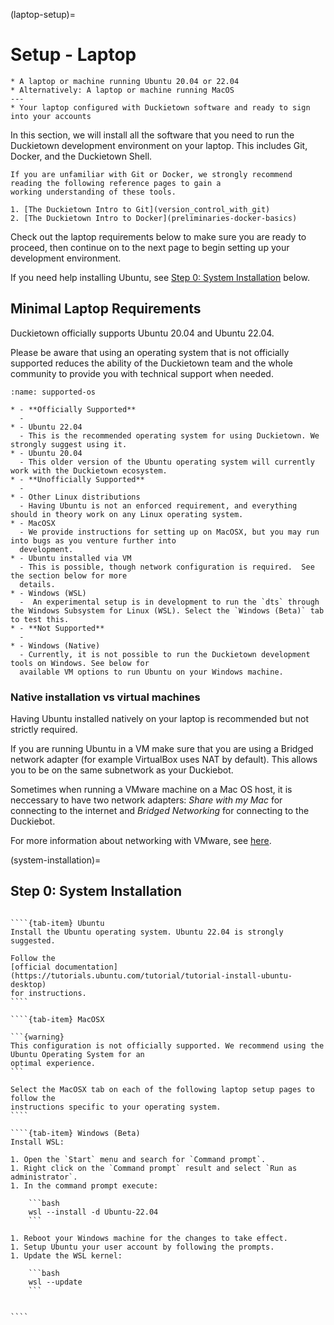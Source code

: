 (laptop-setup)=
# Setup - Laptop

```{needget}
* A laptop or machine running Ubuntu 20.04 or 22.04
* Alternatively: A laptop or machine running MacOS
---
* Your laptop configured with Duckietown software and ready to sign into your accounts
```

In this section, we will install all the software that you need to run the Duckietown development environment on 
your laptop.  This includes Git, Docker, and the Duckietown Shell.

```{note}
If you are unfamiliar with Git or Docker, we strongly recommend reading the following reference pages to gain a 
working understanding of these tools.

1. [The Duckietown Intro to Git](version_control_with_git)
2. [The Duckietown Intro to Docker](preliminaries-docker-basics)
```

Check out the laptop requirements below to make sure you are ready to proceed, then continue on to the next page to 
begin setting up your development environment.  

If you need help installing Ubuntu, see [Step 0: System Installation](system-installation) 
below.

## Minimal Laptop Requirements

Duckietown officially supports Ubuntu 20.04 and Ubuntu 22.04.

Please be aware that using an operating system that is not officially supported reduces the ability of the 
Duckietown team and the whole community to provide you with technical support when needed.

```{list-table}
:name: supported-os

* - **Officially Supported**
  - 
* - Ubuntu 22.04
  - This is the recommended operating system for using Duckietown. We strongly suggest using it.
* - Ubuntu 20.04
  - This older version of the Ubuntu operating system will currently work with the Duckietown ecosystem.
* - **Unofficially Supported**
  - 
* - Other Linux distributions
  - Having Ubuntu is not an enforced requirement, and everything should in theory work on any Linux operating system. 
* - MacOSX
  - We provide instructions for setting up on MacOSX, but you may run into bugs as you venture further into 
  development.
* - Ubuntu installed via VM
  - This is possible, though network configuration is required.  See the section below for more 
  details.
* - Windows (WSL)
  -  An experimental setup is in development to run the `dts` through the Windows Subsystem for Linux (WSL). Select the `Windows (Beta)` tab to test this.
* - **Not Supported**
  - 
* - Windows (Native)
  - Currently, it is not possible to run the Duckietown development tools on Windows. See below for 
  available VM options to run Ubuntu on your Windows machine.
```

### Native installation vs virtual machines

Having Ubuntu installed natively on your laptop is recommended but not strictly required.

If you are running Ubuntu in a VM make sure that you are using a Bridged network adapter
(for example VirtualBox uses NAT by default). This allows you to be on the same subnetwork
as your Duckiebot.

Sometimes when running a VMware machine on a Mac OS host, it is neccessary to have two
network adapters: _Share with my Mac_ for connecting to the internet and _Bridged Networking_
for connecting to the Duckiebot.

For more information about networking with VMware, see [here](https://wiki.ros.org/ROS/NetworkSetup).

(system-installation)=
## Step 0: System Installation

`````{tab-set}

````{tab-item} Ubuntu
Install the Ubuntu operating system. Ubuntu 22.04 is strongly suggested.

Follow the 
[official documentation](https://tutorials.ubuntu.com/tutorial/tutorial-install-ubuntu-desktop)
for instructions.
````

````{tab-item} MacOSX

```{warning}
This configuration is not officially supported. We recommend using the Ubuntu Operating System for an 
optimal experience.
```

Select the MacOSX tab on each of the following laptop setup pages to follow the 
instructions specific to your operating system.
````

````{tab-item} Windows (Beta)
Install WSL:

1. Open the `Start` menu and search for `Command prompt`.
1. Right click on the `Command prompt` result and select `Run as administrator`.
1. In the command prompt execute:
    
    ```bash
    wsl --install -d Ubuntu-22.04
    ```

1. Reboot your Windows machine for the changes to take effect.
1. Setup Ubuntu your user account by following the prompts.
1. Update the WSL kernel:

    ```bash
    wsl --update
    ```


````

`````
